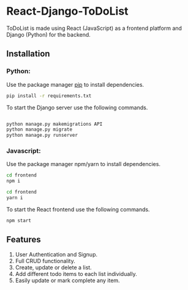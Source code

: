 # React-Django-ToDoList

ToDoList is made using React (JavaScript) as a frontend platform and Django (Python) for the backend.

## Installation

### Python:
Use the package manager [pip](https://pip.pypa.io/en/stable/) to install dependencies.

```bash
pip install -r requirements.txt
```
To start the Django server use the following commands.

```bash

python manage.py makemigrations API
python manage.py migrate
python manage.py runserver
```

### Javascript:
Use the package manager npm/yarn to install dependencies.

```bash
cd frontend
npm i
```


```bash
cd frontend
yarn i
```
To start the React frontend use the following commands.

```bash
npm start
```

## Features

1) User Authentication and Signup.
2) Full CRUD functionality.
3) Create, update or delete a list.
4) Add different todo items to each list individually.
5) Easily update or mark complete any item.

